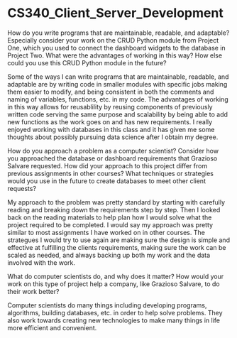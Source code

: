 # CS340_Client_Server_Development


How do you write programs that are maintainable, readable, and adaptable? Especially consider your work on the CRUD Python module from Project One, which you used to connect the dashboard widgets to the database in Project Two. What were the advantages of working in this way? How else could you use this CRUD Python module in the future?

Some of the ways I can write programs that are maintainable, readable, and adaptable are by writing code in smaller modules with specific jobs making them easier to modify, and being consistent in both the comments and naming of variables, functions, etc. in my code. The advantages of working in this way allows for reusablility by reusing components of previously written code serving the same purpose and scalability by being able to add new functions as the work goes on and has new requirements. I really enjoyed working with databases in this class and it has given me some thoughts about possibly pursuing data science after I obtain my degree.

How do you approach a problem as a computer scientist? Consider how you approached the database or dashboard requirements that Grazioso Salvare requested. How did your approach to this project differ from previous assignments in other courses? What techniques or strategies would you use in the future to create databases to meet other client requests?

My approach to the problem was pretty standard by starting with carefully reading and breaking down the requirements step by step. Then I looked back on the reading materials to help plan how I would solve what the project required to be completed. I would say my approach was pretty similar to most assignments I have worked on in other courses. The strategues I would try to use again are making sure the design is simple and effective at fulfilling the clients requirements, making sure the work can be scaled as needed, and always backing up both my work and the data involved with the work.

What do computer scientists do, and why does it matter? How would your work on this type of project help a company, like Grazioso Salvare, to do their work better?

Computer scientists do many things including developing programs, algorithms, building databases, etc. in order to help solve problems. They also work towards creating new technologies to make many things in life more efficient and convenient. 
